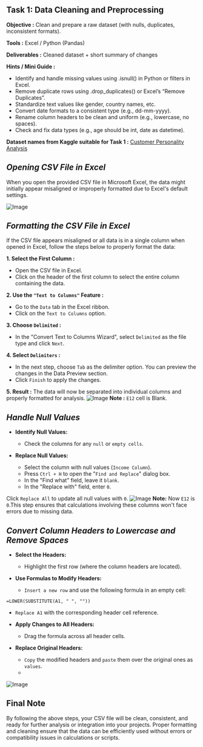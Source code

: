## Task 1: Data Cleaning and Preprocessing
**Objective :** Clean and prepare a raw dataset (with nulls, duplicates, inconsistent formats).

**Tools :** Excel / Python (Pandas)

**Deliverables :** Cleaned dataset + short summary of changes

**Hints / Mini Guide :**
- Identify and handle missing values using .isnull() in Python or filters in Excel.
- Remove duplicate rows using .drop_duplicates() or Excel’s “Remove Duplicates”.
- Standardize text values like gender, country names, etc.
- Convert date formats to a consistent type (e.g., dd-mm-yyyy).
- Rename column headers to be clean and uniform (e.g., lowercase, no spaces).
- Check and fix data types (e.g., age should be int, date as datetime).

**Dataset names from Kaggle suitable for Task 1 :**
[Customer Personality Analysis](https://www.kaggle.com/datasets/imakash3011/customer-personality-analysis/data)

## *Opening CSV File in Excel*
When you open the provided CSV file in Microsoft Excel, the data might initially appear misaligned or improperly formatted due to Excel's default settings. 

![Image](https://github.com/user-attachments/assets/656cf8f2-4094-43cd-8856-912821174e24)

## *Formatting the CSV File in Excel*
If the CSV file appears misaligned or all data is in a single column when opened in Excel, follow the steps below to properly format the data:

**1. Select the First Column :**
- Open the CSV file in Excel.
- Click on the header of the first column to select the entire column containing the data.
  
**2. Use the `"Text to Columns"` Feature :**
- Go to the `Data` tab in the Excel ribbon.
- Click on the `Text to Columns` option.
  
**3. Choose `Delimited` :**
- In the "Convert Text to Columns Wizard", select `Delimited` as the file type and click `Next`.
  
**4. Select `Delimiters` :**
- In the next step, choose `Tab` as the delimiter option. You can preview the changes in the Data Preview section.
- Click `Finish` to apply the changes.
  
**5. Result :**
The data will now be separated into individual columns and properly formatted for analysis.
![Image](https://github.com/user-attachments/assets/60f71508-9017-40af-afa2-66b70f6ea3c6)
**Note :** `E12` cell is Blank.

## *Handle Null Values*
- **Identify Null Values:**
  - Check the columns for any `null` or `empty cells`.

- **Replace Null Values:**
  - Select the column with null values (`Income Column`).
  - Press `Ctrl + H` to open the "`Find and Replace`" dialog box.
  - In the "Find what" field, leave it `blank`.
  - In the "Replace with" field, enter `0`.

Click `Replace All` to update all null values with `0`.
![Image](https://github.com/user-attachments/assets/733de163-a7b5-41a5-89ad-9cc6dae15b90)
**Note:** Now `E12` is `0`.This step ensures that calculations involving these columns won't face errors due to missing data.

## *Convert Column Headers to Lowercase and Remove Spaces*
- **Select the Headers:**
  - Highlight the first row (where the column headers are located).

- **Use Formulas to Modify Headers:**
  - `Insert a new row` and use the following formula in an empty cell:

```excel
=LOWER(SUBSTITUTE(A1, " ", ""))
```
  - `Replace A1` with the corresponding header cell reference.

- **Apply Changes to All Headers:**
  - Drag the formula across all header cells.

- **Replace Original Headers:**
  - `Copy` the modified headers and `paste` them over the original ones as `values`.
  - 
![Image](https://github.com/user-attachments/assets/026d1685-d6c1-488c-ad27-53657f31bc73)
  
## **Final Note**
By following the above steps, your CSV file will be clean, consistent, and ready for further analysis or integration into your projects.
Proper formatting and cleaning ensure that the data can be efficiently used without errors or compatibility issues in calculations or scripts.

